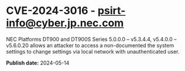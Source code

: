 # CVE-2024-3016 - psirt-info@cyber.jp.nec.com

NEC Platforms DT900 and DT900S Series 5.0.0.0 – v5.3.4.4, v5.4.0.0 – v5.6.0.20 allows an attacker to access a non-documented the system settings to change settings via local network with unauthenticated user.



**Publish date:** 2024-05-14
